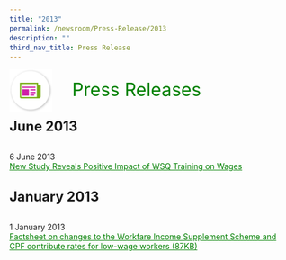 ```yaml
---
title: "2013"
permalink: /newsroom/Press-Release/2013
description: ""
third_nav_title: Press Release
---
```

<html>
<img align="left"
src="/images/icons/ico_media_articles.png" class="PressReleaseIcon">
<br>
<font align="center" color="green"
size="+3">&nbsp;&nbsp;&nbsp;&nbsp;Press Releases</font><br><br>

<font size="+2"><b>June 2013</b></font><br><br>

6 June 2013<br>
<a class="hyperlink" href="http://www.ssg-wsg.gov.sg/new-and-announcements/2013/5_Jun_2013.html">New Study Reveals Positive Impact of WSQ Training on Wages</a><br><br>

<font size="+2"><b>January 2013</b></font><br><br>

1 January 2013<br>
<a class="hyperlink" href="/files/pdf-press-release/jan-2013/FACTSHEET%20ON%20CHANGES%20TO%20THE%20WORKFARE%20INCOME%20SUPPLEMENT%20SCHEME%20AND%20CPF%20CONTRIBUTION%20RATES%20FOR%20LOW%20WAGE%20WORKERS.pdf">Factsheet on changes to the Workfare Income Supplement Scheme and CPF contribute rates for low-wage workers (87KB)</a>

<style>
img.PressReleaseIcon {
height:15%;
width:15%;
}
a.hyperlink {
    color:green;
  }
a.hyperlink:hover {
    color:MediumVioletRed;
  }
</style>
</html>